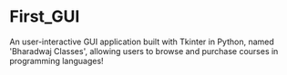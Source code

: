 # First_GUI
An user-interactive GUI application built with Tkinter in Python, named 'Bharadwaj Classes', allowing users to browse and purchase courses in programming languages!
